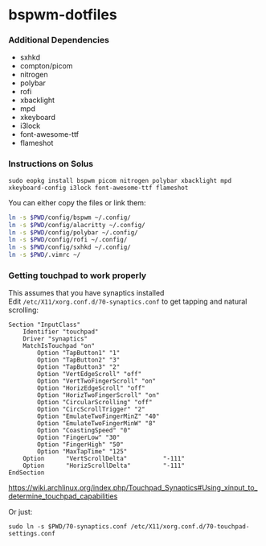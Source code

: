 # bspwm-dotfiles
### Additional Dependencies
* sxhkd
* compton/picom
* nitrogen
* polybar
* rofi
* xbacklight
* mpd
* xkeyboard
* i3lock
* font-awesome-ttf
* flameshot

### Instructions on Solus
```
sudo eopkg install bspwm picom nitrogen polybar xbacklight mpd xkeyboard-config i3lock font-awesome-ttf flameshot
```

You can either copy the files or link them:
```sh
ln -s $PWD/config/bspwm ~/.config/
ln -s $PWD/config/alacritty ~/.config/
ln -s $PWD/config/polybar ~/.config/
ln -s $PWD/config/rofi ~/.config/
ln -s $PWD/config/sxhkd ~/.config/
ln -s $PWD/.vimrc ~/
```

### Getting touchpad to work properly
This assumes that you have synaptics installed  
Edit `/etc/X11/xorg.conf.d/70-synaptics.conf` to get tapping and natural scrolling:
```
Section "InputClass"
    Identifier "touchpad"
    Driver "synaptics"
    MatchIsTouchpad "on"
        Option "TapButton1" "1"
        Option "TapButton2" "3"
        Option "TapButton3" "2"
        Option "VertEdgeScroll" "off"
        Option "VertTwoFingerScroll" "on"
        Option "HorizEdgeScroll" "off"
        Option "HorizTwoFingerScroll" "on"
        Option "CircularScrolling" "off"
        Option "CircScrollTrigger" "2"
        Option "EmulateTwoFingerMinZ" "40"
        Option "EmulateTwoFingerMinW" "8"
        Option "CoastingSpeed" "0"
        Option "FingerLow" "30"
        Option "FingerHigh" "50"
        Option "MaxTapTime" "125"
	Option      "VertScrollDelta"          "-111"
	Option      "HorizScrollDelta"         "-111"
EndSection
```
https://wiki.archlinux.org/index.php/Touchpad_Synaptics#Using_xinput_to_determine_touchpad_capabilities

Or just:
```
sudo ln -s $PWD/70-synaptics.conf /etc/X11/xorg.conf.d/70-touchpad-settings.conf
```

